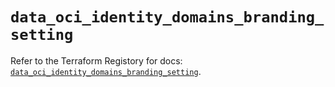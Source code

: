 # `data_oci_identity_domains_branding_setting`

Refer to the Terraform Registory for docs: [`data_oci_identity_domains_branding_setting`](https://registry.terraform.io/providers/oracle/oci/6.18.0/docs/data-sources/identity_domains_branding_setting).
